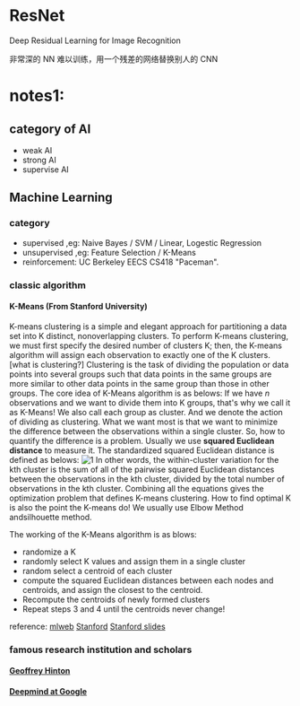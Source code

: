 # ResNet

Deep Residual Learning for Image Recognition

非常深的 NN 难以训练，用一个残差的网络替换别人的 CNN

# notes1:

## category of AI

- weak AI
- strong AI
- supervise AI

## Machine Learning

### category

- supervised ,eg: Naive Bayes / SVM / Linear, Logestic Regression
- unsupervised ,eg: Feature Selection / K-Means
- reinforcement: UC Berkeley EECS CS418 "Paceman".

### classic algorithm

#### K-Means (From Stanford University)

K-means clustering is a simple and elegant approach for partitioning a data set into K distinct, nonoverlapping clusters. To perform K-means clustering, we must first specify the desired number of clusters K; then, the K-means algorithm will assign each observation to exactly one of the K clusters.
[what is clustering?]
Clustering is the task of dividing the population or data points into several groups such that data points in the same groups are more similar to other data points in the same group than those in other groups.
The core idea of K-Means algorithm is as belows:
If we have $n$ observations and we want to divide them into K groups, that's why we call it as K-Means! We also call each group as cluster. And we denote the action of dividing as clustering. What we want most is that we want to minimize the difference between the observations within a single cluster. So, how to quantify the difference is a problem. Usually we use **squared Euclidean distance** to measure it.
The standardized squared Euclidean distance is defined as belows:
![1](截屏2021-11-17%2013.45.15.png)
In other words, the within-cluster variation for the kth cluster is the sum of all of the pairwise squared Euclidean distances between the observations in the kth cluster, divided by the total number of observations in the kth cluster. Combining all the equations gives the optimization problem that defines K-means clustering.
How to find optimal K is also the point the K-means do! We usually use Elbow Method andsilhouette method.

The working of the K-Means algorithm is as blows:

- randomize a K
- randomly select K values and assign them in a single cluster
- random select a centroid of each cluster
- compute the squared Euclidean distances between each nodes and centroids, and assign the closest to the centroid.
- Recompute the centroids of newly formed clusters
- Repeat steps 3 and 4 until the centroids never change!

reference: [mlweb](https://towardsmachinelearning.org/k-means/)
[Stanford](https://nlp.stanford.edu/IR-book/html/htmledition/pivoted-normalized-document-length-1.html#p:euclideandistance)
[Stanford slides](http://www.econ.upf.edu/~michael/stanford/maeb4.pdf#:~:text=The%20squared%20Euclidean%20distance%20sums%20the%20squared%20differences,gives%20exactly%20the%20same%20value%200.6%20as%20before.)

### famous research institution and scholars

#### [Geoffrey Hinton](https://www.cs.toronto.edu/~hinton/)

#### [Deepmind at Google](https://deepmind.com/)
